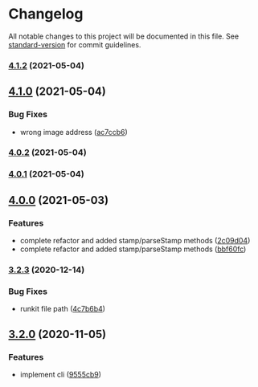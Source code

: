 # Changelog

All notable changes to this project will be documented in this file. See [standard-version](https://github.com/conventional-changelog/standard-version) for commit guidelines.

### [4.1.2](https://github.com/jeanlescure/short-unique-id/compare/v4.1.0...v4.1.2) (2021-05-04)

## [4.1.0](https://github.com/jeanlescure/short-unique-id/compare/v4.0.2...v4.1.0) (2021-05-04)


### Bug Fixes

* wrong image address ([ac7ccb6](https://github.com/jeanlescure/short-unique-id/commit/ac7ccb600dedfcaccbde2cfd7aca2047262dc440))

### [4.0.2](https://github.com/jeanlescure/short-unique-id/compare/v4.0.1...v4.0.2) (2021-05-04)

### [4.0.1](https://github.com/jeanlescure/short-unique-id/compare/v4.0.0...v4.0.1) (2021-05-04)

## [4.0.0](https://github.com/jeanlescure/short-unique-id/compare/v3.0.0-rc1...v4.0.0) (2021-05-03)


### Features

* complete refactor and added stamp/parseStamp methods ([2c09d04](https://github.com/jeanlescure/short-unique-id/commit/2c09d04fb7fc616e016b371e4265cf4e46d48416))
* complete refactor and added stamp/parseStamp methods ([bbf60fc](https://github.com/jeanlescure/short-unique-id/commit/bbf60fc309a3c80a3b869656a7c754752939f2bc))

### [3.2.3](https://github.com/jeanlescure/short-unique-id/compare/v3.2.0...v3.2.3) (2020-12-14)


### Bug Fixes

* runkit file path ([4c7b6b4](https://github.com/jeanlescure/short-unique-id/commit/4c7b6b43809d8e504d2d340f49611d64ea21ef1c))

## [3.2.0](https://github.com/jeanlescure/short-unique-id/compare/v3.0.5...v3.2.0) (2020-11-05)


### Features

* implement cli ([9555cb9](https://github.com/jeanlescure/short-unique-id/commit/9555cb9b1de9d521ad2a7760be963fc178b62d63))
